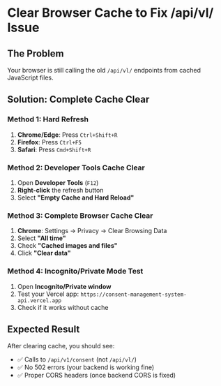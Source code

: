 # Clear Browser Cache to Fix /api/vl/ Issue

## The Problem
Your browser is still calling the old `/api/vl/` endpoints from cached JavaScript files.

## Solution: Complete Cache Clear

### Method 1: Hard Refresh
1. **Chrome/Edge**: Press `Ctrl+Shift+R`
2. **Firefox**: Press `Ctrl+F5`
3. **Safari**: Press `Cmd+Shift+R`

### Method 2: Developer Tools Cache Clear
1. Open **Developer Tools** (`F12`)
2. **Right-click** the refresh button
3. Select **"Empty Cache and Hard Reload"**

### Method 3: Complete Browser Cache Clear
1. **Chrome**: Settings → Privacy → Clear Browsing Data
2. Select **"All time"**
3. Check **"Cached images and files"**
4. Click **"Clear data"**

### Method 4: Incognito/Private Mode Test
1. Open **Incognito/Private window**
2. Test your Vercel app: `https://consent-management-system-api.vercel.app`
3. Check if it works without cache

## Expected Result
After clearing cache, you should see:
- ✅ Calls to `/api/v1/consent` (not `/api/vl/`)
- ✅ No 502 errors (your backend is working fine)
- ✅ Proper CORS headers (once backend CORS is fixed)
